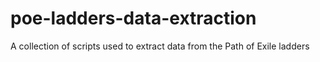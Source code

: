 # poe-ladders-data-extraction
A collection of scripts used to extract data from the Path of Exile ladders
